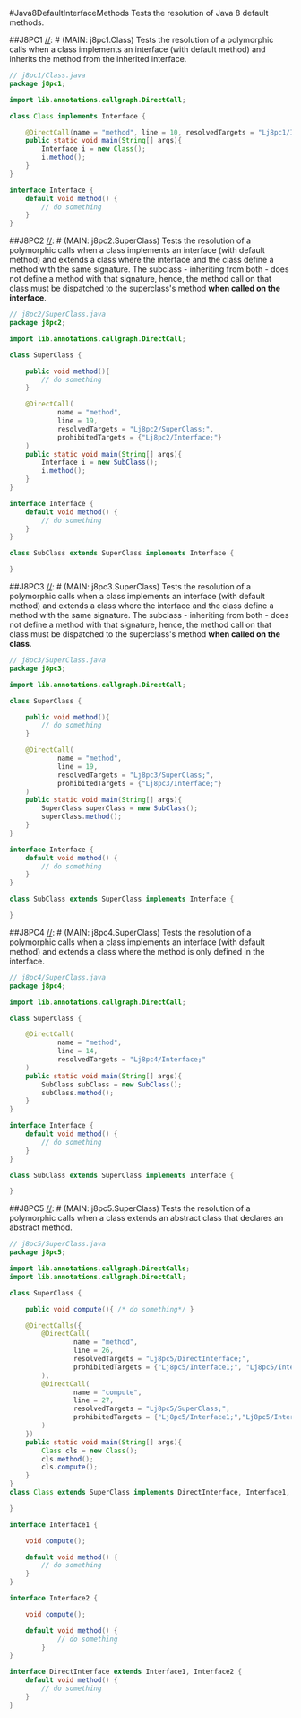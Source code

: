 #Java8DefaultInterfaceMethods
Tests the resolution of Java 8 default methods.

##J8PC1
[//]: # (MAIN: j8pc1.Class)
Tests the resolution of a polymorphic calls when a class implements an interface (with default method) and
inherits the method from the inherited interface.

```java
// j8pc1/Class.java
package j8pc1;

import lib.annotations.callgraph.DirectCall;

class Class implements Interface {

    @DirectCall(name = "method", line = 10, resolvedTargets = "Lj8pc1/Interface;")
    public static void main(String[] args){
        Interface i = new Class();
        i.method();
    }
}

interface Interface {
    default void method() {
        // do something
    }
}
```
[//]: # (END)

##J8PC2
[//]: # (MAIN: j8pc2.SuperClass)
Tests the resolution of a polymorphic calls when a class implements an interface (with default method) and extends a class
where the interface and the class define a method with the same signature. The subclass - inheriting from both - does not
define a method with that signature, hence, the method call on that class must be dispatched to the superclass's method **when
called on the interface**.

```java
// j8pc2/SuperClass.java
package j8pc2;

import lib.annotations.callgraph.DirectCall;

class SuperClass {

    public void method(){
        // do something
    }

    @DirectCall(
            name = "method",
            line = 19,
            resolvedTargets = "Lj8pc2/SuperClass;",
            prohibitedTargets = {"Lj8pc2/Interface;"}
    )
    public static void main(String[] args){
        Interface i = new SubClass();
        i.method();
    }
}

interface Interface {
    default void method() {
        // do something
    }
}

class SubClass extends SuperClass implements Interface {

}
```
[//]: # (END)

##J8PC3
[//]: # (MAIN: j8pc3.SuperClass)
Tests the resolution of a polymorphic calls when a class implements an interface (with default method) and extends a class
where the interface and the class define a method with the same signature. The subclass - inheriting from both - does not
define a method with that signature, hence, the method call on that class must be dispatched to the superclass's method **when
called on the class**.

```java
// j8pc3/SuperClass.java
package j8pc3;

import lib.annotations.callgraph.DirectCall;

class SuperClass {

    public void method(){
        // do something
    }

    @DirectCall(
            name = "method",
            line = 19,
            resolvedTargets = "Lj8pc3/SuperClass;",
            prohibitedTargets = {"Lj8pc3/Interface;"}
    )
    public static void main(String[] args){
        SuperClass superClass = new SubClass();
        superClass.method();
    }
}

interface Interface {
    default void method() {
        // do something
    }
}

class SubClass extends SuperClass implements Interface {

}
```
[//]: # (END)

##J8PC4
[//]: # (MAIN: j8pc4.SuperClass)
Tests the resolution of a polymorphic calls when a class implements an interface (with default method) and extends a class
where the method is only defined in the interface.

```java
// j8pc4/SuperClass.java
package j8pc4;

import lib.annotations.callgraph.DirectCall;

class SuperClass {

    @DirectCall(
            name = "method",
            line = 14,
            resolvedTargets = "Lj8pc4/Interface;"
    )
    public static void main(String[] args){
        SubClass subClass = new SubClass();
        subClass.method();
    }
}

interface Interface {
    default void method() {
        // do something
    }
}

class SubClass extends SuperClass implements Interface {

}
```
[//]: # (END)

##J8PC5
[//]: # (MAIN: j8pc5.SuperClass)
Tests the resolution of a polymorphic calls when a class extends an abstract class that declares an abstract method.

```java
// j8pc5/SuperClass.java
package j8pc5;

import lib.annotations.callgraph.DirectCalls;
import lib.annotations.callgraph.DirectCall;

class SuperClass {

    public void compute(){ /* do something*/ }

    @DirectCalls({
        @DirectCall(
                name = "method",
                line = 26,
                resolvedTargets = "Lj8pc5/DirectInterface;",
                prohibitedTargets = {"Lj8pc5/Interface1;", "Lj8pc5/Interface2;"}
        ),
        @DirectCall(
                name = "compute",
                line = 27,
                resolvedTargets = "Lj8pc5/SuperClass;",
                prohibitedTargets = {"Lj8pc5/Interface1;","Lj8pc5/Interface2;"}
        )
    })
    public static void main(String[] args){
        Class cls = new Class();
        cls.method();
        cls.compute();
    }
}
class Class extends SuperClass implements DirectInterface, Interface1, Interface2 {

}

interface Interface1 {

    void compute();

    default void method() {
        // do something
    }
}

interface Interface2 {

    void compute();

    default void method() {
            // do something
        }
}

interface DirectInterface extends Interface1, Interface2 {
    default void method() {
        // do something
    }
}
```
[//]: # (END)
